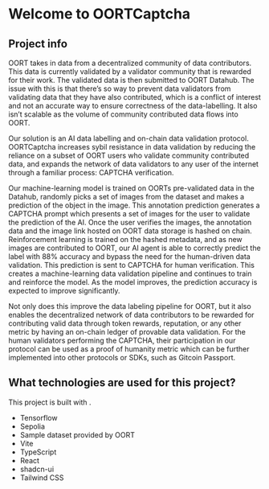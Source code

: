 # Welcome to OORTCaptcha 

## Project info

OORT takes in data from a decentralized community of data contributors. This data is currently validated by a validator community that is rewarded for their work. The validated data is then submitted to OORT Datahub. The issue with this is that there’s so way to prevent data validators from validating data that they have also contributed, which is a conflict of interest and not an accurate way to ensure correctness of the data-labelling. It also isn’t scalable as the volume of community contributed data flows into OORT. 

Our solution is an AI data labelling and on-chain data validation protocol. OORTCaptcha increases sybil resistance in data validation by reducing the reliance on a subset of OORT users who validate community contributed data, and expands the network of data validators to any user of the internet through a familiar process: CAPTCHA verification. 

Our machine-learning model is trained on OORTs pre-validated data in the Datahub, randomly picks a set of images from the dataset and makes a prediction of the object in the image. This annotation prediction generates a CAPTCHA prompt which presents a set of images for the user to validate the prediction of the AI. Once the user verifies the images, the annotation data and the image link hosted on OORT data storage is hashed on chain. Reinforcement learning is trained on the hashed metadata, and as new images are contributed to OORT, our AI agent is able to correctly predict the label with 88% accuracy and bypass the need for the human-driven data validation. This prediction is sent to CAPTCHA for human verification. This creates a machine-learning data validation pipeline and continues to train and reinforce the model. As the model improves, the prediction accuracy is expected to improve significantly. 

Not only does this improve the data labeling pipeline for OORT, but it also enables the decentralized network of data contributors to be rewarded for contributing valid data through token rewards, reputation, or any other metric by having an on-chain ledger of provable data validation. For the human validators performing the CAPTCHA, their participation in our protocol can be used as a proof of humanity metric which can be further implemented into other protocols or SDKs, such as Gitcoin Passport. 


## What technologies are used for this project?

This project is built with .

- Tensorflow
- Sepolia
- Sample dataset provided by OORT
- Vite
- TypeScript
- React
- shadcn-ui
- Tailwind CSS
